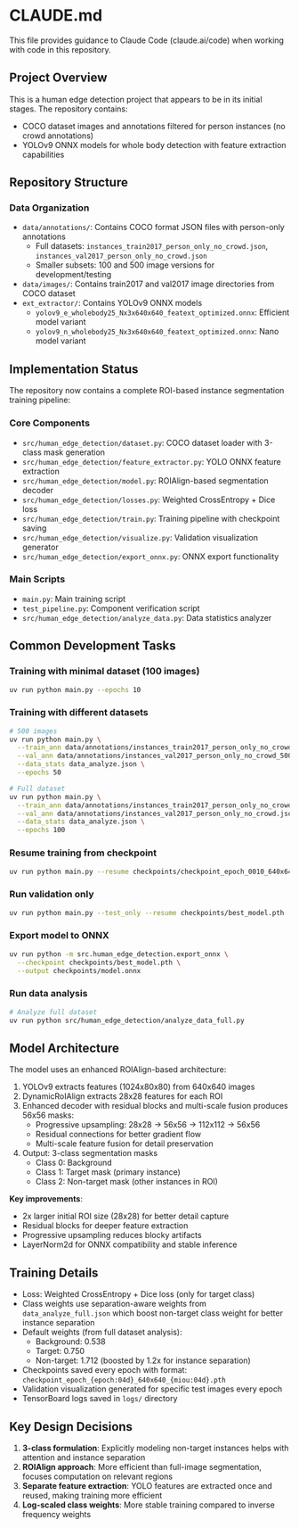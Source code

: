# CLAUDE.md

This file provides guidance to Claude Code (claude.ai/code) when working with code in this repository.

## Project Overview

This is a human edge detection project that appears to be in its initial stages. The repository contains:
- COCO dataset images and annotations filtered for person instances (no crowd annotations)
- YOLOv9 ONNX models for whole body detection with feature extraction capabilities

## Repository Structure

### Data Organization
- `data/annotations/`: Contains COCO format JSON files with person-only annotations
  - Full datasets: `instances_train2017_person_only_no_crowd.json`, `instances_val2017_person_only_no_crowd.json`
  - Smaller subsets: 100 and 500 image versions for development/testing
- `data/images/`: Contains train2017 and val2017 image directories from COCO dataset
- `ext_extractor/`: Contains YOLOv9 ONNX models
  - `yolov9_e_wholebody25_Nx3x640x640_featext_optimized.onnx`: Efficient model variant
  - `yolov9_n_wholebody25_Nx3x640x640_featext_optimized.onnx`: Nano model variant

## Implementation Status

The repository now contains a complete ROI-based instance segmentation training pipeline:

### Core Components
- `src/human_edge_detection/dataset.py`: COCO dataset loader with 3-class mask generation
- `src/human_edge_detection/feature_extractor.py`: YOLO ONNX feature extraction
- `src/human_edge_detection/model.py`: ROIAlign-based segmentation decoder
- `src/human_edge_detection/losses.py`: Weighted CrossEntropy + Dice loss
- `src/human_edge_detection/train.py`: Training pipeline with checkpoint saving
- `src/human_edge_detection/visualize.py`: Validation visualization generator
- `src/human_edge_detection/export_onnx.py`: ONNX export functionality

### Main Scripts
- `main.py`: Main training script
- `test_pipeline.py`: Component verification script
- `src/human_edge_detection/analyze_data.py`: Data statistics analyzer

## Common Development Tasks

### Training with minimal dataset (100 images)
```bash
uv run python main.py --epochs 10
```

### Training with different datasets
```bash
# 500 images
uv run python main.py \
  --train_ann data/annotations/instances_train2017_person_only_no_crowd_500.json \
  --val_ann data/annotations/instances_val2017_person_only_no_crowd_500.json \
  --data_stats data_analyze.json \
  --epochs 50

# Full dataset
uv run python main.py \
  --train_ann data/annotations/instances_train2017_person_only_no_crowd.json \
  --val_ann data/annotations/instances_val2017_person_only_no_crowd.json \
  --data_stats data_analyze.json \
  --epochs 100
```

### Resume training from checkpoint
```bash
uv run python main.py --resume checkpoints/checkpoint_epoch_0010_640x640_0850.pth --epochs 20
```

### Run validation only
```bash
uv run python main.py --test_only --resume checkpoints/best_model.pth
```

### Export model to ONNX
```bash
uv run python -m src.human_edge_detection.export_onnx \
  --checkpoint checkpoints/best_model.pth \
  --output checkpoints/model.onnx
```

### Run data analysis
```bash
# Analyze full dataset
uv run python src/human_edge_detection/analyze_data_full.py
```

## Model Architecture

The model uses an enhanced ROIAlign-based architecture:
1. YOLOv9 extracts features (1024x80x80) from 640x640 images
2. DynamicRoIAlign extracts 28x28 features for each ROI
3. Enhanced decoder with residual blocks and multi-scale fusion produces 56x56 masks:
   - Progressive upsampling: 28x28 → 56x56 → 112x112 → 56x56
   - Residual connections for better gradient flow
   - Multi-scale feature fusion for detail preservation
4. Output: 3-class segmentation masks
   - Class 0: Background
   - Class 1: Target mask (primary instance)
   - Class 2: Non-target mask (other instances in ROI)

**Key improvements**:
- 2x larger initial ROI size (28x28) for better detail capture
- Residual blocks for deeper feature extraction
- Progressive upsampling reduces blocky artifacts
- LayerNorm2d for ONNX compatibility and stable inference

## Training Details

- Loss: Weighted CrossEntropy + Dice loss (only for target class)
- Class weights use separation-aware weights from `data_analyze_full.json` which boost non-target class weight for better instance separation
- Default weights (from full dataset analysis):
  - Background: 0.538
  - Target: 0.750
  - Non-target: 1.712 (boosted by 1.2x for instance separation)
- Checkpoints saved every epoch with format: `checkpoint_epoch_{epoch:04d}_640x640_{miou:04d}.pth`
- Validation visualization generated for specific test images every epoch
- TensorBoard logs saved in `logs/` directory

## Key Design Decisions

1. **3-class formulation**: Explicitly modeling non-target instances helps with attention and instance separation
2. **ROIAlign approach**: More efficient than full-image segmentation, focuses computation on relevant regions
3. **Separate feature extraction**: YOLO features are extracted once and reused, making training more efficient
4. **Log-scaled class weights**: More stable training compared to inverse frequency weights